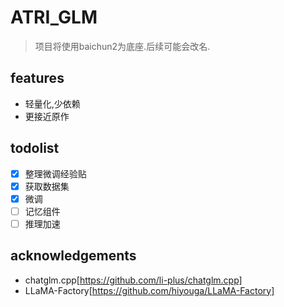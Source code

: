 # ATRI_GLM
> 项目将使用baichun2为底座.后续可能会改名.

## features

+ 轻量化,少依赖
+ 更接近原作

## todolist

+ [x] 整理微调经验贴
+ [x] 获取数据集
+ [x] 微调
+ [ ] 记忆组件
+ [ ] 推理加速

## acknowledgements

+ chatglm.cpp[https://github.com/li-plus/chatglm.cpp]
+ LLaMA-Factory[https://github.com/hiyouga/LLaMA-Factory]

